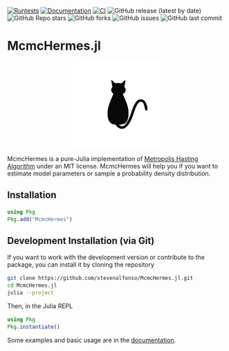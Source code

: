 [![Runtests](https://github.com/stevenalfonso/McmcHermes.jl/actions/workflows/Runtests.yml/badge.svg)](https://github.com/stevenalfonso/McmcHermes.jl/actions/workflows/Runtests.yml)
[![Documentation](https://github.com/stevenalfonso/McmcHermes.jl/actions/workflows/documentation.yml/badge.svg)](https://github.com/stevenalfonso/McmcHermes.jl/actions/workflows/documentation.yml)
[![CI](https://github.com/stevenalfonso/McmcHermes.jl/actions/workflows/CI.yml/badge.svg)](https://github.com/stevenalfonso/McmcHermes.jl/actions/workflows/CI.yml)
![GitHub release (latest by date)](https://img.shields.io/github/v/release/stevenalfonso/McmcHermes.jl)
![GitHub Repo stars](https://img.shields.io/github/stars/stevenalfonso/McmcHermes.jl?style=social)
![GitHub forks](https://img.shields.io/github/forks/stevenalfonso/McmcHermes.jl?style=social)
![GitHub issues](https://img.shields.io/github/issues/stevenalfonso/McmcHermes.jl)
![GitHub last commit](https://img.shields.io/github/last-commit/stevenalfonso/McmcHermes.jl)


# McmcHermes.jl

<div align="center">
<img src="./docs/src/assets/logo.png" alt="logo" width="200"/>
</div>

McmcHermes is a pure-Julia implementation of [Metropolis Hasting Algorithm](https://en.wikipedia.org/wiki/Metropolis–Hastings_algorithm) under an MIT license. McmcHermes will help you if you want to estimate model parameters or sample a probability density distribution.


## Installation

```julia
using Pkg
Pkg.add("McmcHermes")
```

## Development Installation (via Git)

If you want to work with the development version or contribute to the package, you can install it by cloning the repository

```bash
git clone https://github.com/stevenalfonso/McmcHermes.jl.git
cd McmcHermes.jl
julia --project
```

Then, in the Julia REPL

```julia
using Pkg
Pkg.instantiate()
```

Some examples and basic usage are in the [documentation](https://stevenalfonso.github.io/McmcHermes.jl/dev/).